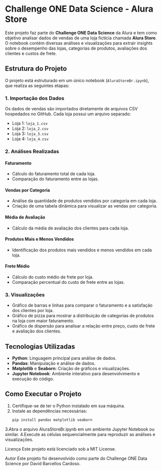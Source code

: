 # Challenge ONE Data Science - Alura Store

Este projeto faz parte do **Challenge ONE Data Science** da Alura e tem como objetivo analisar dados de vendas de uma loja fictícia chamada **Alura Store**. O notebook contém diversas análises e visualizações para extrair insights sobre o desempenho das lojas, categorias de produtos, avaliações dos clientes e custos de frete.

## Estrutura do Projeto

O projeto está estruturado em um único notebook (`AluraStoreBr.ipynb`), que realiza as seguintes etapas:

### 1. Importação dos Dados
Os dados de vendas são importados diretamente de arquivos CSV hospedados no GitHub. Cada loja possui um arquivo separado:
- Loja 1: `loja_1.csv`
- Loja 2: `loja_2.csv`
- Loja 3: `loja_3.csv`
- Loja 4: `loja_4.csv`

### 2. Análises Realizadas

#### **Faturamento**
- Cálculo do faturamento total de cada loja.
- Comparação do faturamento entre as lojas.

#### **Vendas por Categoria**
- Análise da quantidade de produtos vendidos por categoria em cada loja.
- Criação de uma tabela dinâmica para visualizar as vendas por categoria.

#### **Média de Avaliação**
- Cálculo da média de avaliação dos clientes para cada loja.

#### **Produtos Mais e Menos Vendidos**
- Identificação dos produtos mais vendidos e menos vendidos em cada loja.

#### **Frete Médio**
- Cálculo do custo médio de frete por loja.
- Comparação percentual do custo de frete entre as lojas.

### 3. Visualizações
- Gráfico de barras e linhas para comparar o faturamento e a satisfação dos clientes por loja.
- Gráfico de pizza para mostrar a distribuição de categorias de produtos na loja com maior faturamento.
- Gráfico de dispersão para analisar a relação entre preço, custo de frete e avaliação dos clientes.

## Tecnologias Utilizadas
- **Python**: Linguagem principal para análise de dados.
- **Pandas**: Manipulação e análise de dados.
- **Matplotlib** e **Seaborn**: Criação de gráficos e visualizações.
- **Jupyter Notebook**: Ambiente interativo para desenvolvimento e execução do código.

## Como Executar o Projeto
1. Certifique-se de ter o Python instalado em sua máquina.
2. Instale as dependências necessárias:
   ```bash
   pip install pandas matplotlib seaborn
3.Abra o arquivo AluraStoreBr.ipynb em um ambiente Jupyter Notebook ou similar.
4.Execute as células sequencialmente para reproduzir as análises e visualizações.

Licença
Este projeto está licenciado sob a MIT License.

Autor
Este projeto foi desenvolvido como parte do Challenge ONE Data Science por David Barcellos Cardoso.
